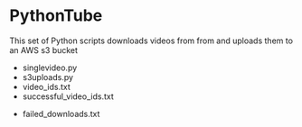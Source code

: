 # PythonTube

This set of Python scripts downloads videos from from and uploads them to an AWS s3 bucket

* singlevideo.py
* s3uploads.py
* video_ids.txt
* successful_video_ids.txt
- failed_downloads.txt



